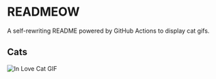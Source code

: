 # READMEOW

A self-rewriting README powered by GitHub Actions to display cat gifs.

## Cats

![In Love Cat GIF](https://media1.giphy.com/media/MDJ9IbxxvDUQM/200.gif?cid=9acd02dawr0n2lg1oge511ive9y2crc9lq5a53qftmldvqkj&ep=v1_gifs_search&rid=200.gif&ct=g)
